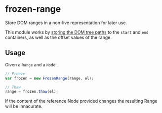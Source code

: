 # frozen-range

Store DOM ranges in a non-live representation for later use.

This module works by [storing the DOM tree paths](https://github.com/webmodules/dom-path) to the `start` and `end` containers, as well as the offset values of the range.

## Usage

Given a `Range` and a `Node`:

```javascript
// Freeze
var frozen = new FrozenRange(range, el);

// Thaw
range = frozen.thaw(el);
```

If the content of the reference Node provided changes the resulting Range will be innacurate.
